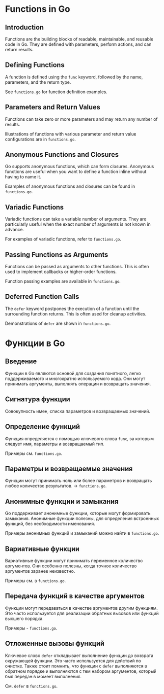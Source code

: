 # Functions in Go

## Introduction
Functions are the building blocks of readable, maintainable, and reusable code in Go. They are defined with parameters, perform actions, and can return results.

## Defining Functions
A function is defined using the `func` keyword, followed by the name, parameters, and the return type.

See `functions.go` for function definition examples.

## Parameters and Return Values
Functions can take zero or more parameters and may return any number of results.

Illustrations of functions with various parameter and return value configurations are in `functions.go`.

## Anonymous Functions and Closures
Go supports anonymous functions, which can form closures. Anonymous functions are useful when you want to define a function inline without having to name it.

Examples of anonymous functions and closures can be found in `functions.go`.

## Variadic Functions
Variadic functions can take a variable number of arguments. They are particularly useful when the exact number of arguments is not known in advance.

For examples of variadic functions, refer to `functions.go`.

## Passing Functions as Arguments
Functions can be passed as arguments to other functions. This is often used to implement callbacks or higher-order functions.

Function passing examples are available in `functions.go`.

## Deferred Function Calls
The `defer` keyword postpones the execution of a function until the surrounding function returns. This is often used for cleanup activities.

Demonstrations of `defer` are shown in `functions.go`.


# Функции в Go

## Введение
Функции в Go являются основой для создания понятного, легко поддерживаемого и многократно используемого кода. Они могут принимать аргументы, выполнять операции и возвращать значения.

## Сигнатура функции
Совокупность имен, списка параметров и возвращаемых значений. 

## Определение функций
Функция определяется с помощью ключевого слова `func`, за которым следует имя, параметры и возвращаемый тип.

Примеры см. `functions.go`.

## Параметры и возвращаемые значения
Функции могут принимать ноль или более параметров и возвращать любое количество результатов.
-> `functions.go`.

## Анонимные функции и замыкания
Go поддерживает анонимные функции, которые могут формировать замыкания. Анонимные функции полезны, для определения встроенных функций, без необходимости именования.

Примеры анонимных функций и замыканий можно найти в `functions.go`.

## Вариативные функции
Вариативные функции могут принимать переменное количество аргументов. Они особенно полезны, когда точное количество аргументов заранее неизвестно.

Примеры см. в `functions.go`.

## Передача функций в качестве аргументов
Функции могут передаваться в качестве аргументов другим функциям. Это часто используется для реализации обратных вызовов или функций высшего порядка.

Примеры - `functions.go`.

## Отложенные вызовы функций
Ключевое слово `defer` откладывает выполнение функции до возврата окружающей функции. Это часто используется для действий по очистке. Также стоит помнить, что функции с `defer` выполняются в обратном порядке и выполняются с тем набором аргументов, который был передан в момент выполнения.

См. `defer` в `functions.go`.

